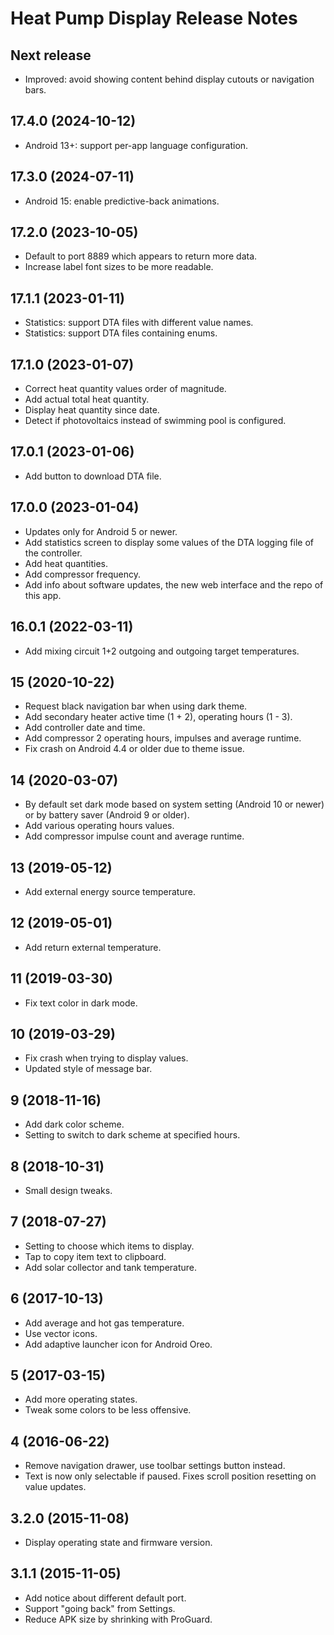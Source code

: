 # Heat Pump Display Release Notes

## Next release

- Improved: avoid showing content behind display cutouts or navigation bars.

## 17.4.0 (2024-10-12)

- Android 13+: support per-app language configuration.

## 17.3.0 (2024-07-11)

- Android 15: enable predictive-back animations.

## 17.2.0 (2023-10-05)

- Default to port 8889 which appears to return more data.
- Increase label font sizes to be more readable.

## 17.1.1 (2023-01-11)

- Statistics: support DTA files with different value names.
- Statistics: support DTA files containing enums.

## 17.1.0 (2023-01-07)

- Correct heat quantity values order of magnitude.
- Add actual total heat quantity.
- Display heat quantity since date.
- Detect if photovoltaics instead of swimming pool is configured.

## 17.0.1 (2023-01-06)

- Add button to download DTA file.

## 17.0.0 (2023-01-04)

- Updates only for Android 5 or newer.
- Add statistics screen to display some values of the DTA logging file of the controller.
- Add heat quantities.
- Add compressor frequency.
- Add info about software updates, the new web interface and the repo of this app.

## 16.0.1 (2022-03-11)

- Add mixing circuit 1+2 outgoing and outgoing target temperatures.

## 15 (2020-10-22)

- Request black navigation bar when using dark theme.
- Add secondary heater active time (1 + 2), operating hours (1 - 3).
- Add controller date and time.
- Add compressor 2 operating hours, impulses and average runtime.
- Fix crash on Android 4.4 or older due to theme issue.

## 14 (2020-03-07)

- By default set dark mode based on system setting (Android 10 or newer) or by battery saver (Android 9 or older).
- Add various operating hours values.
- Add compressor impulse count and average runtime.

## 13 (2019-05-12)

- Add external energy source temperature.

## 12 (2019-05-01)

- Add return external temperature.

## 11 (2019-03-30)

- Fix text color in dark mode.

## 10 (2019-03-29)

- Fix crash when trying to display values.
- Updated style of message bar.

## 9 (2018-11-16)

- Add dark color scheme.
- Setting to switch to dark scheme at specified hours.

## 8 (2018-10-31)

- Small design tweaks.

## 7 (2018-07-27)

- Setting to choose which items to display.
- Tap to copy item text to clipboard.
- Add solar collector and tank temperature.

## 6 (2017-10-13)

- Add average and hot gas temperature.
- Use vector icons.
- Add adaptive launcher icon for Android Oreo.

## 5 (2017-03-15)

- Add more operating states.
- Tweak some colors to be less offensive.

## 4 (2016-06-22)

- Remove navigation drawer, use toolbar settings button instead.
- Text is now only selectable if paused. Fixes scroll position resetting on value updates.

## 3.2.0 (2015-11-08)

- Display operating state and firmware version.

## 3.1.1 (2015-11-05)

- Add notice about different default port.
- Support "going back" from Settings.
- Reduce APK size by shrinking with ProGuard.
